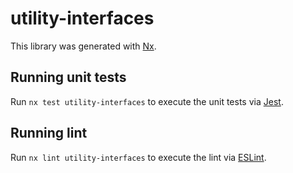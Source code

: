 # utility-interfaces

This library was generated with [Nx](https://nx.dev).

## Running unit tests

Run `nx test utility-interfaces` to execute the unit tests via [Jest](https://jestjs.io).

## Running lint

Run `nx lint utility-interfaces` to execute the lint via [ESLint](https://eslint.org/).
